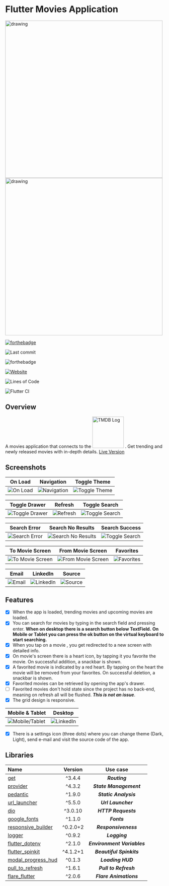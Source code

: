 # Flutter Movies Application

<img src="assets/images/logo.png" alt="drawing" width="500"/>
</br>
<img src="screenshots/showcase.png" alt="drawing" width="500"/>

[![forthebadge](https://forthebadge.com/images/badges/built-with-love.svg)](https://forthebadge.com)

![Last commit](https://img.shields.io/github/last-commit/esentis/Flutter-Movies-Application?style=for-the-badge)

![forthebadge](https://badgen.net/pub/flutter-platform/xml)

[![Website](https://img.shields.io/website?down_color=red&down_message=Offline&style=for-the-badge&up_color=green&up_message=Online&url=https%3A%2F%2Fhypothermal-mixture.000webhostapp.com%2F)](https://hypothermal-mixture.000webhostapp.com/)

![Lines of Code](https://img.shields.io/tokei/lines/github/esentis/Flutter-Movies-Application?style=for-the-badge)

![Flutter CI](https://github.com/esentis/Flutter-News-Application/workflows/Flutter%20CI/badge.svg)

## Overview

A movies application that connects to the <a href="https://www.themoviedb.org/"><img src="assets/images/tmdb.png" width="100" title="TMDB" alt="TMDB Log"></a> .
Get trending and newly released movies with in-depth details.
[Live Version](https://hypothermal-mixture.000webhostapp.com)

## Screenshots

On Load |Navigation| Toggle Theme |
------------ |------------ | -------------|
![On Load](/screenshots/on_load.gif?raw=true "On load") | ![Navigation](/screenshots/navigation.gif?raw=true "Navigation") |![Toggle Theme](/screenshots/toggle_theme.gif?raw=true "Toggle Theme")

Toggle Drawer |Refresh| Toggle Search |
------------ |------------ | -------------|
![Toggle Drawer](/screenshots/toggle_drawer.gif?raw=true "Toggle Drawer") | ![Refresh](/screenshots/refresh.gif?raw=true "Refresh") |![Toggle Search](/screenshots/toggle_search.gif?raw=true "Toggle Search")

Search Error |Search No Results| Search Success |
------------ |------------ | -------------|
![Search Error](/screenshots/search_error.gif?raw=true "Search Error") | ![Search No Results](/screenshots/search_notfound.gif?raw=true "Search No Results") |![Toggle Search](/screenshots/search_success.gif?raw=true "Search Success")

To Movie Screen |From Movie Screen| Favorites |
------------ |------------ | -------------|
![To Movie Screen](/screenshots/to_movie.gif?raw=true "To Movie Screen") | ![From Movie Screen](/screenshots/from_movie.gif?raw=true "From Movie Screen") |![Favorites](/screenshots/favorites.gif?raw=true "Favorites")

Email |LinkedIn| Source |
------------ |------------ | -------------|
![Email](/screenshots/email.gif?raw=true "Email") | ![LinkedIn](/screenshots/linkedin.gif?raw=true "LinkedIn") |![Source](/screenshots/source.gif?raw=true "Source")

## Features

- [x] When the app is loaded, trending movies and upcoming movies are loaded.
- [x] You can search for movies by typing in the search field and pressing enter.
**When on desktop there is a search button below TextField.**
**On Mobile or Tablet you can press the ok button on the virtual keyboard to start searching.**
- [x] When you tap on a movie , you get redirected to a new screen with detailed info.
- [x] On movie's screen there is a heart icon, by tapping it you favorite the movie. On successful addition, a snackbar is shown.
- [x] A favorited movie is indicated by a red heart. By tapping on the heart the movie will be removed from your favorites. On successful deletion, a snackbar is shown.
- [x] Favorited movies can be retrieved by opening the app's drawer.
- [ ] Favorited movies don't hold state since the project has no back-end, meaning on refresh all will be flushed. ***This is not an issue***.
- [x] The grid design is responsive.

Mobile & Tablet |Desktop
------------ |------------ |
![Mobile/Tablet](/screenshots/pageview.gif "Email") | ![LinkedIn](/screenshots/desktop.gif "LinkedIn")

- [x] There is a settings icon (three dots) where you can change theme (Dark, Light), send e-mail and visit the source code of the app.

## Libraries

| Name        | Version           | Use case |
| :------------- |:-------------:|:-------------:|
| [get](https://pub.dev/packages/get)| ^3.4.4 | ***Routing*** |
| [provider](https://pub.dev/packages/provider)     | ^4.3.2      | ***State Management***|
| [pedantic](https://pub.dev/packages/pedantic) | ^1.9.0     |***Static Analysis*** |
| [url_launcher](https://pub.dev/packages/url_launcher) | ^5.5.0   | ***Url Launcher***  |
| [dio](https://pub.dev/packages/dio) | ^3.0.10   | ***HTTP Requests***  |
| [google_fonts](https://pub.dev/packages/google_fonts) |  ^1.1.0   | ***Fonts***  |
| [responsive_builder](https://pub.dev/packages/responsive_builder) | ^0.2.0+2   | ***Responsiveness***  
| [logger](https://pub.dev/packages/logger) | ^0.9.2  | ***Logging***  |
| [flutter_dotenv](https://pub.dev/packages/flutter_dotenv) | ^2.1.0  | ***Environment Variables***  |
| [flutter_spinkit](https://pub.dev/packages/flutter_spinkit) | ^4.1.2+1  | ***Beautiful Spinkits***  |
| [modal_progress_hud](https://pub.dev/packages/modal_progress_hud) | ^0.1.3  | ***Loading HUD***  |
| [pull_to_refresh](https://pub.dev/packages/pull_to_refresh) | ^1.6.1  | ***Pull to Refresh***  |
| [flare_flutter](https://pub.dev/packages/flare_flutter) | ^2.0.6  | ***Flare Animations***  |
